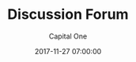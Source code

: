 ---
layout: post
permalink: /:title/
title: "Discussion Forum"
featuredTitle: "Discussion Forum"
date: 2017-11-27 07:00:00
number: 10
theme:
author: Capital One
tags: >
category: eshop
visible: true
featured: true
logo: /assets/img/charity/AutismOntario_BW.png
featuredImage: /assets/img/2017/pattern-red.png
github: https://github.com/CapitalOneCanadaHackathon/GTC2017
description: A discussion forum that features a sign-up and login system to properly manage and track users. Users are classified into four different account types and the forum offers seven major thread categories. The forum also features a notification system that reminds staff to delete hostile comments and sends notifications to volunteers when posts have gone unanswered for 24 hours. The navigation bar features donation and search functions.
---